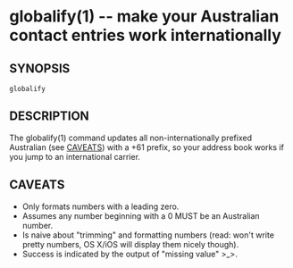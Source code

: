 globalify(1) -- make your Australian contact entries work internationally
=========================================================================

## SYNOPSIS

`globalify`

## DESCRIPTION

The globalify(1) command updates all non-internationally prefixed Australian (see [CAVEATS][]) with a +61 prefix, so your address book works if you jump to an international carrier.

## CAVEATS

  * Only formats numbers with a leading zero.
  * Assumes any number beginning with a 0 MUST be an Australian number.
  * Is naive about "trimming" and formatting numbers (read: won't write pretty numbers, OS X/iOS will display them nicely though).
  * Success is indicated by the output of "missing value" >_>.


[SYNOPSIS]: #SYNOPSIS "SYNOPSIS"
[DESCRIPTION]: #DESCRIPTION "DESCRIPTION"
[CAVEATS]: #CAVEATS "CAVEATS"


[globalify(1)]: globalify.1.html
[np(1)]: np.1.html
[pbcopyfile(1)]: pbcopyfile.1.html
[textual-thumbnails-off(1)]: textual-thumbnails-off.1.html
[textual-thumbnails-on(1)]: textual-thumbnails-on.1.html
[tweetbot-thumbnails-off(1)]: tweetbot-thumbnails-off.1.html
[tweetbot-thumbnails-on(1)]: tweetbot-thumbnails-on.1.html
